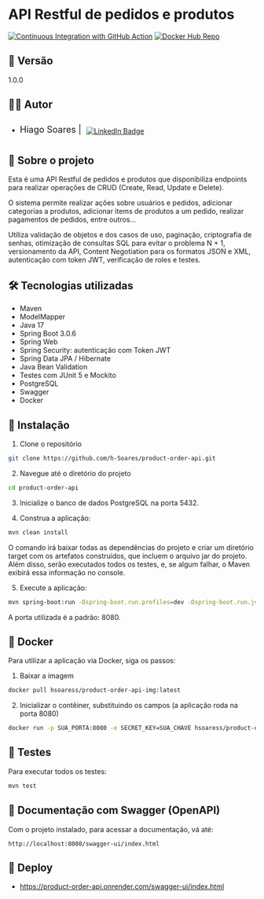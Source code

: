# API Restful de pedidos e produtos

[![Continuous Integration with GitHub Action](https://github.com/h-Soares/product-order-api/actions/workflows/continuous-integration.yml/badge.svg)](https://github.com/h-Soares/product-order-api/actions/workflows/continuous-integration.yml)
[![Docker Hub Repo](https://img.shields.io/docker/pulls/hsoaress/product-order-api-img.svg)](https://hub.docker.com/repository/docker/hsoaress/product-order-api-img)

## 📌 Versão
1.0.0

## 👨‍💻 Autor
* <div style="display: flex; align-items: center;">
    <p style="margin: 0; font-size: 18px;">Hiago Soares | </p>
    <a href="https://www.linkedin.com/in/hiago-soares-96840a271/" style="margin: 10px; margin-top: 15px">
        <img src="https://img.shields.io/badge/LinkedIn-0077B5?style=for-the-badge&logo=linkedin&logoColor=white" alt="LinkedIn Badge">
    </a>
</div>

## 🔎 Sobre o projeto
Esta é uma API Restful de pedidos e produtos que disponibiliza endpoints para realizar operações de CRUD (Create, Read, Update e Delete).

O sistema permite realizar ações sobre usuários e pedidos, adicionar categorias a produtos, adicionar items de produtos a um pedido, realizar pagamentos de pedidos, entre outros...

Utiliza validação de objetos e dos casos de uso, paginação, criptografia de senhas, otimização de consultas SQL para evitar o problema N + 1, versionamento da API, Content Negotiation para os formatos JSON e XML, autenticação com token JWT, verificação de roles e testes.


## 🛠️ Tecnologias utilizadas
* Maven
* ModelMapper
* Java 17
* Spring Boot 3.0.6
* Spring Web
* Spring Security: autenticação com Token JWT
* Spring Data JPA / Hibernate
* Java Bean Validation
* Testes com JUnit 5 e Mockito
* PostgreSQL
* Swagger
* Docker

## 🔧 Instalação

1. Clone o repositório

````bash
git clone https://github.com/h-Soares/product-order-api.git
````

2. Navegue até o diretório do projeto

```bash
cd product-order-api
```

3. Inicialize o banco de dados PostgreSQL na porta 5432.

4. Construa a aplicação:
```bash
mvn clean install
```
O comando irá baixar todas as dependências do projeto e criar um diretório target com os artefatos construídos, que incluem o arquivo jar do projeto. Além disso, serão executados todos os testes, e, se algum falhar, o Maven exibirá essa informação no console.

5. Execute a aplicação:
```bash
mvn spring-boot:run -Dspring-boot.run.profiles=dev -Dspring-boot.run.jvmArguments="-DPOSTGRES_DB=NOME_BANCO -DPOSTGRES_USER=SEU_USER -DPOSTGRES_PASSWORD=SUA_SENHA -DSECRET_KEY=SUA_CHAVE"
```
A porta utilizada é a padrão: 8080.

## 🐳 Docker
Para utilizar a aplicação via Docker, siga os passos:
1. Baixar a imagem
````bash
docker pull hsoaress/product-order-api-img:latest
````

2. Inicializar o contêiner, substituindo os campos
(a aplicação roda na porta 8080)
````bash
docker run -p SUA_PORTA:8080 -e SECRET_KEY=SUA_CHAVE hsoaress/product-order-api-img:latest
````

## 🧪 Testes
Para executar todos os testes:
```bash
mvn test
```

## 📖 Documentação com Swagger (OpenAPI)
Com o projeto instalado, para acessar a documentação, vá até:

`http://localhost:8080/swagger-ui/index.html`

## 🚀 Deploy
* https://product-order-api.onrender.com/swagger-ui/index.html
